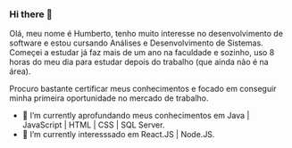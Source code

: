 ### Hi there 👋

Olá, meu nome é Humberto, tenho muito interesse no desenvolvimento de software e estou cursando Análises e Desenvolvimento de Sistemas. Começei a estudar já faz mais de um ano na faculdade e sozinho, uso 8 horas do meu dia para estudar depois do trabalho (que ainda não é na área).

Procuro bastante certificar meus conhecimentos e focado em conseguir minha primeira oportunidade no mercado de trabalho.
- 🔭 I’m currently  aprofundando meus conhecimentos em  Java | JavaScript | HTML | CSS | SQL Server.
- 🌱 I’m currently interesssado em  React.JS | Node.JS. 
